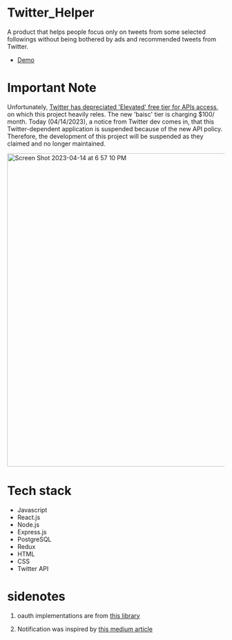 # Twitter_Helper

A product that helps people focus only on tweets from some selected followings without being bothered by ads and recommended tweets from Twitter. <br>
- [Demo](https://twiburger.xyz/)

# Important Note

Unfortunately, [Twitter has depreciated 'Elevated' free tier for APIs access](https://twitter.com/TwitterDev/status/1641222782594990080?s=20), on which this project heavily reles. The new 'baisc' tier is charging $100/ month. Today (04/14/2023), a notice from Twitter dev comes in, that this Twitter-dependent application is suspended because of the new API policy. Therefore, the development of this project will be suspended as they claimed and no longer maintained.

<img width="726" alt="Screen Shot 2023-04-14 at 6 57 10 PM" src="https://user-images.githubusercontent.com/25407523/232167816-9b7be63b-82ef-4ab8-8627-df944d17e60a.png">
 

# Tech stack

- Javascript
- React.js
- Node.js
- Express.js
- PostgreSQL
- Redux
- HTML
- CSS
- Twitter API

# sidenotes
 
1. oauth implementations are from [this library](https://github.com/ciaranj/node-oauth/blob/master/lib/oauth.js)

2. Notification was inspired by [this medium article](https://medium.com/swlh/react-notifications-without-dependencies-801397777e85)
